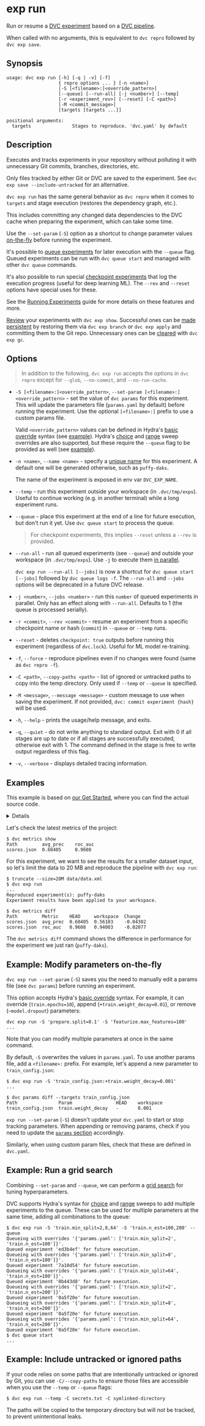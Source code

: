 # exp run

Run or resume a [DVC experiment] based on a [DVC pipeline].

[dvc experiment]: /doc/user-guide/experiment-management
[dvc pipeline]: /doc/user-guide/pipelines

<admon type="info">

When called with no arguments, this is equivalent to `dvc repro` followed by
`dvc exp save`.

</admon>

## Synopsis

```usage
usage: dvc exp run [-h] [-q | -v] [-f]
                   { repro options ... } [-n <name>]
                   [-S [<filename>:]<override_pattern>]
                   [--queue] [--run-all] [-j <number>] [--temp]
                   [-r <experiment_rev>] [--reset] [-C <path>]
                   [-M <commit_message>]
                   [targets [targets ...]]

positional arguments:
  targets               Stages to reproduce. 'dvc.yaml' by default
```

## Description

Executes and tracks <abbr>experiments</abbr> in your <abbr>repository</abbr>
without polluting it with unnecessary Git commits, branches, directories, etc.

<admon type="info">

Only files tracked by either Git or DVC are saved to the experiment. See
`dvc exp save --include-untracked` for an alternative.

</admon>

`dvc exp run` has the same general behavior as `dvc repro` when it comes to
`targets` and stage execution (restores the dependency graph, etc.).

<admon type="info">

This includes committing any changed data <abbr>dependencies</abbr> to the
<abbr>DVC cache</abbr> when preparing the experiment, which can take some time.

</admon>

Use the `--set-param` (`-S`) option as a shortcut to change
<abbr>parameter</abbr> values [on-the-fly] before running the experiment.

It's possible to [queue experiments] for later execution with the `--queue`
flag. Queued experiments can be run with `dvc queue start` and managed with
other `dvc queue` commands.

It's also possible to run special [checkpoint experiments] that log the
execution progress (useful for deep learning ML). The `--rev` and `--reset`
options have special uses for these.

<admon icon="book">

See the [Running Experiments] guide for more details on these features and more.

</admon>

[Review] your experiments with `dvc exp show`. Successful ones can be [made
persistent] by restoring them via `dvc exp branch` or `dvc exp apply` and
committing them to the Git repo. Unnecessary ones can be [cleared] with
`dvc exp gc`.

[on-the-fly]: #example-modify-parameters-on-the-fly
[queue experiments]:
  /doc/user-guide/experiment-management/running-experiments#the-experiments-queue
[checkpoint experiments]: /doc/user-guide/experiment-management/checkpoints
[running experiments]: /doc/user-guide/experiment-management/running-experiments
[review]: /doc/user-guide/experiment-management/comparing-experiments
[made persistent]: /doc/user-guide/experiment-management/persisting-experiments
[cleared]: /doc/user-guide/experiment-management/cleaning-experiments

## Options

> In addition to the following, `dvc exp run` accepts the options in `dvc repro`
> except for `--glob`, `--no-commit`, and `--no-run-cache`.

- `-S [<filename>:]<override_pattern>`,
  `--set-param [<filename>:]<override_pattern>` - set the value of `dvc params`
  for this experiment. This will update the parameters file (`params.yaml` by
  default) before running the experiment. Use the optional `[<filename>:]`
  prefix to use a custom params file.

  Valid `<override_pattern>` values can be defined in Hydra's [basic override]
  syntax (see [example](#example-modify-parameters-on-the-fly)). Hydra's
  [choice] and [range] sweep overrides are also supported, but these require the
  `--queue` flag to be provided as well (see
  [example](#example-run-a-grid-search)).

- `-n <name>`, `--name <name>` - specify a [unique name] for this experiment. A
  default one will be generated otherwise, such as `puffy-daks`.

  <admon type="tip">

  The name of the experiment is exposed in env var `DVC_EXP_NAME`.

  </admon>

- `--temp` - run this experiment outside your workspace (in `.dvc/tmp/exps`).
  Useful to continue working (e.g. in another terminal) while a long experiment
  runs.

- `--queue` - place this experiment at the end of a line for future execution,
  but don't run it yet. Use `dvc queue start` to process the queue.

  > For checkpoint experiments, this implies `--reset` unless a `--rev` is
  > provided.

- `--run-all` - run all queued experiments (see `--queue`) and outside your
  workspace (in `.dvc/tmp/exps`). Use `-j` to execute them
  [in parallel](#queueing-and-parallel-execution).

  <admon type="warn">

  `dvc exp run --run-all [--jobs]` is now a shortcut for
  `dvc queue start [--jobs]` followed by `dvc queue logs -f`. The `--run-all`
  and `--jobs` options will be deprecated in a future DVC release.

  </admon>

- `-j <number>`, `--jobs <number>` - run this `number` of queued experiments in
  parallel. Only has an effect along with `--run-all`. Defaults to 1 (the queue
  is processed serially).

- `-r <commit>`, `--rev <commit>` - resume an experiment from a specific
  checkpoint name or hash (`commit`) in `--queue` or `--temp` runs.

- `--reset` - deletes `checkpoint: true` outputs before running this experiment
  (regardless of `dvc.lock`). Useful for ML model re-training.

- `-f`, `--force` - reproduce pipelines even if no changes were found (same as
  `dvc repro -f`).

- `-C <path>`, `--copy-paths <path>` - list of ignored or untracked paths to
  copy into the temp directory. Only used if `--temp` or `--queue` is specified.

- `-M <message>`, `--message <message>` - custom message to use when saving the
  experiment. If not provided, `dvc: commit experiment {hash}` will be used.

- `-h`, `--help` - prints the usage/help message, and exits.

- `-q`, `--quiet` - do not write anything to standard output. Exit with 0 if all
  stages are up to date or if all stages are successfully executed, otherwise
  exit with 1. The command defined in the stage is free to write output
  regardless of this flag.

- `-v`, `--verbose` - displays detailed tracing information.

[basic override]: https://hydra.cc/docs/advanced/override_grammar/basic/
[choice]: https://hydra.cc/docs/advanced/override_grammar/extended/#choice-sweep
[range]: https://hydra.cc/docs/advanced/override_grammar/extended/#range-sweep
[unique name]:
  https://dvc.org/doc/user-guide/experiment-management#how-does-dvc-track-experiments

## Examples

<admon type="info">

This example is based on [our Get Started], where you can find the actual source
code.

[our get started]: /doc/start/experiments

</admon>

<details>

### Expand to prepare the example ML project

Clone the DVC repo and download the data it <abbr>depends</abbr> on:

```cli
$ git clone git@github.com:iterative/example-get-started.git
$ cd example-get-started
$ dvc pull
```

Let's also install the Python requirements:

> We **strongly** recommend creating a
> [virtual environment](https://python.readthedocs.io/en/stable/library/venv.html)
> first.

```cli
$ pip install -r src/requirements.txt
```

</details>

Let's check the latest metrics of the project:

```cli
$ dvc metrics show
Path         avg_prec    roc_auc
scores.json  0.60405     0.9608
```

For this experiment, we want to see the results for a smaller dataset input, so
let's limit the data to 20 MB and reproduce the pipeline with `dvc exp run`:

```cli
$ truncate --size=20M data/data.xml
$ dvc exp run
...
Reproduced experiment(s): puffy-daks
Experiment results have been applied to your workspace.

$ dvc metrics diff
Path         Metric    HEAD     workspace  Change
scores.json  avg_prec  0.60405  0.56103    -0.04302
scores.json  roc_auc   0.9608   0.94003    -0.02077
```

The `dvc metrics diff` command shows the difference in performance for the
experiment we just ran (`puffy-daks`).

## Example: Modify parameters on-the-fly

`dvc exp run --set-param` (`-S`) saves you the need to manually edit a params
file (see `dvc params`) before running an experiment.

This option accepts Hydra's [basic override] syntax. For example, it can
override (`train.epochs=10`), append (`+train.weight_decay=0.01`), or remove
(`~model.dropout`) <abbr>parameters</abbr>:

```cli
dvc exp run -S 'prepare.split=0.1' -S 'featurize.max_features=100'
...
```

<admon type="tip">

Note that you can modify multiple parameters at once in the same command.

</admon>

By default, `-S` overwrites the values in `params.yaml`. To use another params
file, add a `<filename>:` prefix. For example, let's append a new parameter to
`train_config.json`:

```cli
$ dvc exp run -S 'train_config.json:+train.weight_decay=0.001'
...

$ dvc params diff --targets train_config.json
Path               Param                HEAD    workspace
train_config.json  train.weight_decay   -       0.001
```

<admon type="warn" title="Warnings">

`exp run --set-param` (`-S`) doesn't update your `dvc.yaml` to start or stop
tracking parameters. When appending or removing params, check if you need to
update the [`params` section] accordingly.

Similarly, when using custom param files, check that these are defined in
`dvc.yaml`.

[`params` section]: /doc/user-guide/project-structure/dvcyaml-files#parameters

</admon>

## Example: Run a grid search

Combining `--set-param` and `--queue`, we can perform a [grid search] for tuning
hyperparameters.

DVC supports Hydra's syntax for [choice] and [range] sweeps to add multiple
experiments to the queue. These can be used for multiple parameters at the same
time, adding all combinations to the queue:

```cli
$ dvc exp run -S 'train.min_split=2,8,64' -S 'train.n_est=100,200' --queue
Queueing with overrides '{'params.yaml': ['train.min_split=2', 'train.n_est=100']}'.
Queued experiment 'ed3b4ef' for future execution.
Queueing with overrides '{'params.yaml': ['train.min_split=8', 'train.n_est=100']}'.
Queued experiment '7a10d54' for future execution.
Queueing with overrides '{'params.yaml': ['train.min_split=64', 'train.n_est=100']}'.
Queued experiment '0b443d8' for future execution.
Queueing with overrides '{'params.yaml': ['train.min_split=2', 'train.n_est=200']}'.
Queued experiment '0a5f20e' for future execution.
Queueing with overrides '{'params.yaml': ['train.min_split=8', 'train.n_est=200']}'.
Queued experiment '0a5f20e' for future execution.
Queueing with overrides '{'params.yaml': ['train.min_split=64', 'train.n_est=200']}'.
Queued experiment '0a5f20e' for future execution.
$ dvc queue start
...
```

[grid search]:
  https://en.wikipedia.org/wiki/Hyperparameter_optimization#Grid_search

## Example: Include untracked or ignored paths

If your code relies on some paths that are intentionally untracked or ignored by
Git, you can use `-C/--copy-paths` to ensure those files are accessible when you
use the `--temp` or `--queue` flags:

```cli
$ dvc exp run --temp -C secrets.txt -C symlinked-directory
```

The paths will be copied to the temporary directory but will _not_ be tracked,
to prevent unintentional leaks.
